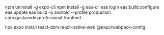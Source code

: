 npm uninstall -g expo-cli
npm install -g eas-cli
eas login
eas build:configure
eas update
eas build -p android --profile production
com.gustavodevprofissional.frontend




npx expo install react-dom react-native-web @expo/webpack-config